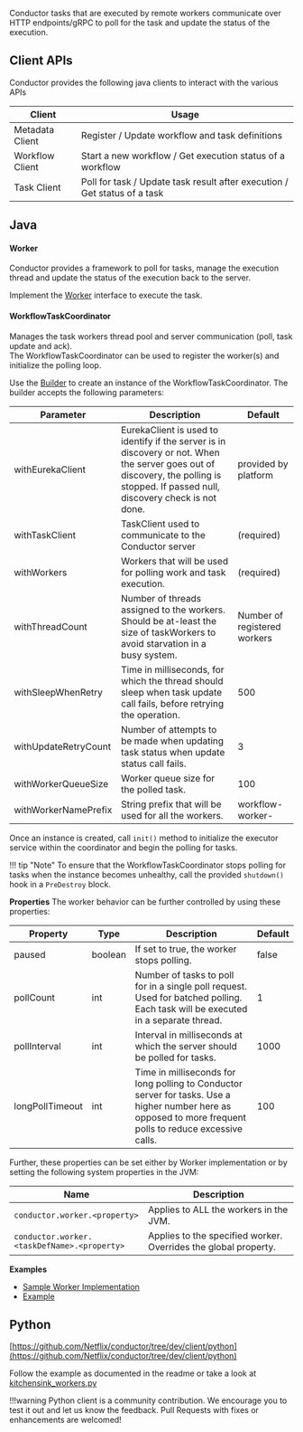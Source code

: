 Conductor tasks that are executed by remote workers communicate over HTTP endpoints/gRPC to poll for the task and update the status of the execution.

## Client APIs
Conductor provides the following java clients to interact with the various APIs

| Client | Usage |
| --- | --- |
| Metadata Client | Register / Update workflow and task definitions |
| Workflow Client | Start a new workflow / Get execution status of a workflow |
| Task Client | Poll for task / Update task result after execution / Get status of a task |

## Java

#### Worker
Conductor provides a framework to poll for tasks, manage the execution thread and update the status of the execution back to the server.

Implement the [Worker](https://github.com/Netflix/conductor/blob/dev/client/src/main/java/com/netflix/conductor/client/worker/Worker.java) interface to execute the task.

#### WorkflowTaskCoordinator
Manages the task workers thread pool and server communication (poll, task update and ack).  
The WorkflowTaskCoordinator can be used to register the worker(s) and initialize the polling loop.  

Use the [Builder](https://github.com/Netflix/conductor/blob/dev/client/src/main/java/com/netflix/conductor/client/task/WorkflowTaskCoordinator.java#L117) to create an instance of the WorkflowTaskCoordinator. The builder accepts the following parameters:

| Parameter | Description | Default |
| --- | --- | --- |
| withEurekaClient | EurekaClient is used to identify if the server is in discovery or not.  When the server goes out of discovery, the polling is stopped. If passed null, discovery check is not done. | provided by platform |
| withTaskClient | TaskClient used to communicate to the Conductor server | (required) |
| withWorkers | Workers that will be used for polling work and task execution. | (required) |
| withThreadCount | Number of threads assigned to the workers. Should be at-least the size of taskWorkers to avoid starvation in a busy system. | Number of registered workers |
| withSleepWhenRetry | Time in milliseconds, for which the thread should sleep when task update call fails, before retrying the operation. | 500 |
| withUpdateRetryCount | Number of attempts to be made when updating task status when update status call fails. | 3 |
| withWorkerQueueSize | Worker queue size for the polled task. | 100 |
| withWorkerNamePrefix | String prefix that will be used for all the workers. | workflow-worker- |

Once an instance is created, call `init()` method to initialize the executor service within the coordinator and begin the polling for tasks.

!!! tip "Note"
    To ensure that the WorkflowTaskCoordinator stops polling for tasks when the instance becomes unhealthy, call the provided `shutdown()` hook in a `PreDestroy` block.

**Properties**
The worker behavior can be further controlled by using these properties:

| Property | Type | Description | Default |
| --- | --- | --- | --- |
| paused | boolean | If set to true, the worker stops polling.| false |
| pollCount | int | Number of tasks to poll for in a single poll request. Used for batched polling. Each task will be executed in a separate thread.| 1 |
| pollInterval | int | Interval in milliseconds at which the server should be polled for tasks. | 1000 |
| longPollTimeout | int | Time in milliseconds for long polling to Conductor server for tasks. Use a higher number here as opposed to more frequent polls to reduce excessive calls. | 100 |

Further, these properties can be set either by Worker implementation or by setting the following system properties in the JVM:

| Name | Description |
| --- | --- |
| `conductor.worker.<property>` | Applies to ALL the workers in the JVM. |
| `conductor.worker.<taskDefName>.<property>` | Applies to the specified worker.  Overrides the global property. |

**Examples**

* [Sample Worker Implementation](https://github.com/Netflix/conductor/blob/dev/client/src/test/java/com/netflix/conductor/client/sample/SampleWorker.java)
* [Example](https://github.com/Netflix/conductor/blob/dev/client/src/test/java/com/netflix/conductor/client/sample/Main.java)


## Python
[https://github.com/Netflix/conductor/tree/dev/client/python](https://github.com/Netflix/conductor/tree/dev/client/python)

Follow the example as documented in the readme or take a look at [kitchensink_workers.py](https://github.com/Netflix/conductor/blob/dev/client/python/kitchensink_workers.py)

!!!warning
	Python client is a community contribution. We encourage you to test it out and let us know the feedback. Pull Requests with fixes or enhancements are welcomed!
